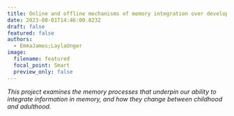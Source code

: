 ```yaml
---
title: Online and offline mechanisms of memory integration over development
date: 2023-08-01T14:46:00.823Z
draft: false
featured: false
authors:
  - EmmaJames;LaylaUnger
image:
  filename: featured
  focal_point: Smart
  preview_only: false
---
```

*This project examines the memory processes that underpin our ability to integrate information in memory, and how they change between childhood and adulthood.*